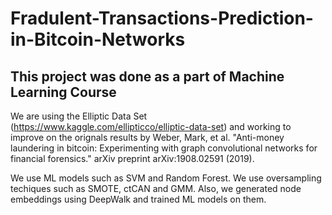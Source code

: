 # Fradulent-Transactions-Prediction-in-Bitcoin-Networks

This project was done as a part of Machine Learning Course
--------------------------------------------------------------

We are using the Elliptic Data Set (https://www.kaggle.com/ellipticco/elliptic-data-set) and working to improve on the orignals results by Weber, Mark, et al. "Anti-money laundering in bitcoin: Experimenting with graph convolutional networks for financial forensics." arXiv preprint arXiv:1908.02591 (2019).

We use ML models such as SVM and Random Forest. We use oversampling techiques such as SMOTE, ctCAN and GMM. Also, we generated node embeddings using DeepWalk and trained ML models on them.
